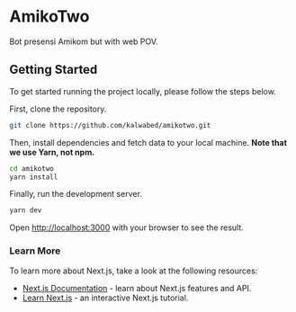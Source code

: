 # AmikoTwo

Bot presensi Amikom but with web POV.


## Getting Started

To get started running the project locally, please follow the steps below.

First, clone the repository.

```bash
git clone https://github.com/kalwabed/amikotwo.git
```

Then, install dependencies and fetch data to your local machine. **Note that we use Yarn, not npm.**

```bash
cd amikotwo
yarn install
```

Finally, run the development server.

```bash
yarn dev
```

Open [http://localhost:3000](http://localhost:3000) with your browser to see the result.

### Learn More

To learn more about Next.js, take a look at the following resources:

- [Next.js Documentation](https://nextjs.org/docs) - learn about Next.js features and API.
- [Learn Next.js](https://nextjs.org/learn) - an interactive Next.js tutorial.
